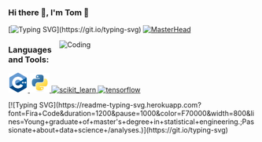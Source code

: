 ### Hi there 👋, I'm Tom 👋
<!-- Added Typing ticker -->    
[![Typing SVG](https://readme-typing-svg.herokuapp.com?font=Fira+Code&duration=1200&pause=1000&color=F70000&width=800&lines=Young+graduate+of+master's+degree+in+statistical+engineering.;Passionate+about+data+science+/analyses.)](https://git.io/typing-svg)
[![MasterHead]( https://miro.medium.com/v2/resize:fit:1400/1*g__jiesLRIfCRefVG69Pfw.gif)](https://rishavchanda.io)    

<img align="right" alt="Coding" width="400" src="https://cdn.dribbble.com/users/72535/screenshots/2630779/data_visualization_by_jardson_almeida.gif">

<h3 align="left">Languages and Tools:</h3>
<p align="left"> <a href="https://www.w3schools.com/cpp/" target="_blank" rel="noreferrer"> <img src="https://raw.githubusercontent.com/devicons/devicon/master/icons/cplusplus/cplusplus-original.svg" alt="cplusplus" width="40" height="40"/> </a> <a href="https://www.python.org" target="_blank" rel="noreferrer"> <img src="https://raw.githubusercontent.com/devicons/devicon/master/icons/python/python-original.svg" alt="python" width="40" height="40"/> </a> <a href="https://scikit-learn.org/" target="_blank" rel="noreferrer"> <img src="https://upload.wikimedia.org/wikipedia/commons/0/05/Scikit_learn_logo_small.svg" alt="scikit_learn" width="40" height="40"/> </a> <a href="https://www.tensorflow.org" target="_blank" rel="noreferrer"> <img src="https://www.vectorlogo.zone/logos/tensorflow/tensorflow-icon.svg" alt="tensorflow" width="40" height="40"/> </a> </p
<!-- Added Typing ticker -->    
[![Typing SVG](https://readme-typing-svg.herokuapp.com?font=Fira+Code&duration=1200&pause=1000&color=F70000&width=800&lines=Young+graduate+of+master's+degree+in+statistical+engineering.;Passionate+about+data+science+/analyses.)](https://git.io/typing-svg)




<!--
**tomch99/tomch99** is a ✨ _special_ ✨ repository because its `README.md` (this file) appears on your GitHub profile.

Here are some ideas to get you started:

- 🔭 I’m currently working on ...
- 🌱 I’m currently learning ...
- 👯 I’m looking to collaborate on ...
- 🤔 I’m looking for help with ...
- 💬 Ask me about ...
- 📫 How to reach me: ...
- 😄 Pronouns: ...
- ⚡ Fun fact: ...
-->


